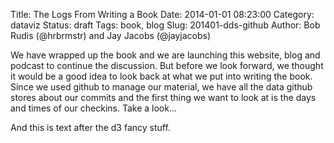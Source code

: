 Title: The Logs From Writing a Book
Date: 2014-01-01 08:23:00
Category: dataviz
Status: draft
Tags: book, blog
Slug: 201401-dds-github
Author: Bob Rudis (@hrbrmstr) and Jay Jacobs (@jayjacobs)

<link rel="stylesheet" type="text/css" href="/blog/extra/201401-dds-github1.css">

We have wrapped up the book and we are launching this website, blog and podcast to continue the discussion. 
But before we look forward, we thought it would be a good idea to look back at what we put into writing the book.
Since we used github to manage our material, we have all the data github stores about our commits and the first 
thing we want to look at is the days and times of our checkins.  Take a look...

<div id="chart"></div>

And this is text after the d3 fancy stuff.

<script type="text/javascript" src="/blog/extra/201401-dds-github1.js"></script>


